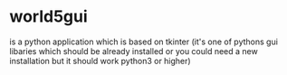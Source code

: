 # world5gui 
is a python application which is based on tkinter (it's one of pythons gui libaries which should be already installed or you could need a new installation but it should work python3 or higher)
  
